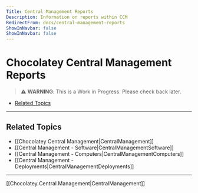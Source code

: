 ```yaml
---
Title: Central Management Reports
Description: Information on reports within CCM
RedirectFrom: docs/central-management-reports
ShowInNavbar: false
ShowInNavbar: false
---
```


# Chocolatey Central Management Reports

> :warning: **WARNING**: This is a Work in Progress. Please check back later.

<!-- TOC depthFrom:2 -->

- [Related Topics](#related-topics)

<!-- /TOC -->

___
## Related Topics

* [[Chocolatey Central Management|CentralManagement]]
* [[Central Management - Software|CentralManagementSoftware]]
* [[Central Management - Computers|CentralManagementComputers]]
* [[Central Management - Deployments|CentralManagementDeployments]]

___
[[Chocolatey Central Management|CentralManagement]]

